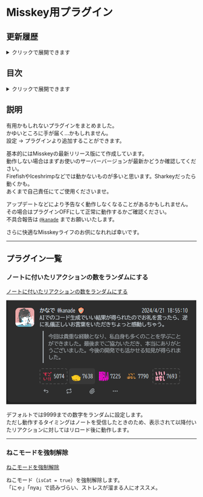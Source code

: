 # Misskey用プラグイン

## 更新履歴
<details><summary>クリックで展開できます</summary><div>

- 2024/04/22
  - README.mdの作成
</div></details>

## 目次
<details><summary>クリックで展開できます</summary><div>

- [Misskey用プラグイン](#misskey用プラグイン)
  - [更新履歴](#更新履歴)
  - [目次](#目次)
  - [説明](#説明)
  - [プラグイン一覧](#プラグイン一覧)
    - [ノートに付いたリアクションの数をランダムにする](#ノートに付いたリアクションの数をランダムにする)
    - [ねこモードを強制解除](#ねこモードを強制解除)

</div></details>

## 説明
有用かもしれないプラグインをまとめました。  
かゆいところに手が届く…かもしれません。  
設定 → プラグインより追加することができます。  

基本的にはMisskeyの最新リリース版にて作成しています。  
動作しない場合はまずお使いのサーバーバージョンが最新かどうか確認してください。  
FirefishやIceshrimpなどでは動かないものが多いと思います。Sharkeyだったら動くかも。  
あくまで自己責任にてご使用くださいませ。

アップデートなどにより予告なく動作しなくなることがあるかもしれません。  
その場合はプラグインOFFにして正常に動作するかご確認ください。  
不具合報告は [`@kanade`](https://mfmf.club/@kanade) までお願いいたします。

さらに快適なMisskeyライフのお供になれれば幸いです。  

---

## プラグイン一覧

### ノートに付いたリアクションの数をランダムにする

[ノートに付いたリアクションの数をランダムにする](./ノートに付いたリアクションの数をランダムにする.txt)

![alt text](assets/img/20240421-190736.png)

デフォルトでは9999までの数字をランダムに設定します。  
ただし動作するタイミングはノートを受信したときのため、表示されて以降付いたリアクションに対してはリロード後に動作します。

---

### ねこモードを強制解除

[ねこモードを強制解除](./ねこモードを強制解除.txt)

ねこモード（`isCat = true`）を強制解除します。  
「にゃ」「nya」で読みづらい、ストレスが溜まる人にオススメ。

